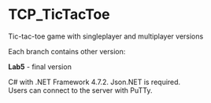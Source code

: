 # TCP_TicTacToe
Tic-tac-toe game with singleplayer and multiplayer versions  

Each branch contains other version:  

**Lab5** - final version  

C# with .NET Framework 4.7.2. Json.NET is required.  
Users can connect to the server with PuTTy.
